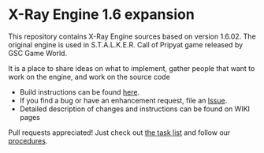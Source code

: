 X-Ray Engine 1.6 expansion
==========================

This repository contains X-Ray Engine sources based on version 1.6.02.
The original engine is used in S.T.A.L.K.E.R. Call of Pripyat game released by GSC Game World.

It is a place to share ideas on what to implement, gather people that want to work on the engine,
and work on the source code

* Build instructions can be found [here](https://github.com/openxray/xray-16/blob/master/doc/howto/build.txt).
* If you find a bug or have an enhancement request, file an [Issue](https://github.com/openxray/xray-16/issues).
* Detailed description of changes and instructions can be found on WIKI pages

Pull requests appreciated! Just check out 
[the task list](https://github.com/openxray/xray-16/blob/master/doc/design/task_list.txt) 
and follow our [procedures](https://github.com/OpenXRay/xray-16/tree/master/doc/procedure).
